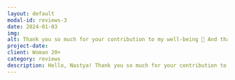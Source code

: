 ```yaml
---
layout: default
modal-id: reviews-3
date: 2024-01-03
img: 
alt: Thank you so much for your contribution to my well-being 🥰 And thank you in general for our cozy and warm conversations, for the way you guide me so wonderfully.
project-date: 
client: Woman 20+
category: reviews
description: Hello, Nastya! Thank you so much for your contribution to my well-being 🥰 And thank you in general for our cozy and warm conversations, for the way you guide me so wonderfully.The whole summer passed under the shadow of depression and apathy (even the memory of it feels vague and dark), but now I feel like I’m on a completely different wavelength. I perceive and analyze everything around me in a new way. Like the sun breaking through the clouds and clearing the sky!”
---
```

